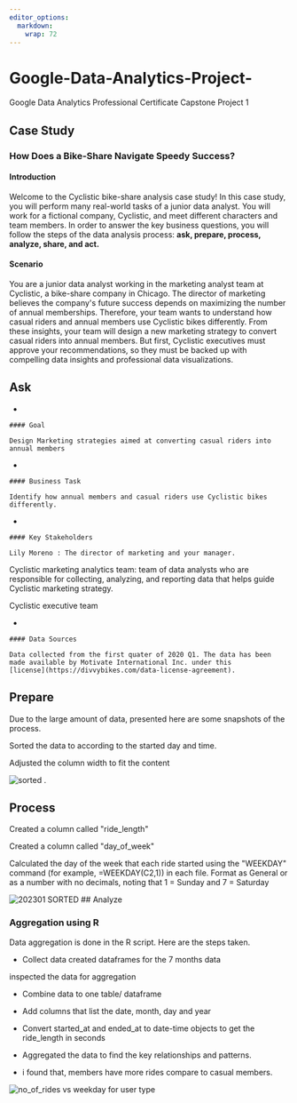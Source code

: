 ```yaml
---
editor_options: 
  markdown: 
    wrap: 72
---
```


# Google-Data-Analytics-Project-

Google Data Analytics Professional Certificate Capstone Project 1

## Case Study

### How Does a Bike-Share Navigate Speedy Success?

#### Introduction

Welcome to the Cyclistic bike-share analysis case study! In this case
study, you will perform many real-world tasks of a junior data analyst.
You will work for a fictional company, Cyclistic, and meet different
characters and team members. In order to answer the key business
questions, you will follow the steps of the data analysis process:
**ask, prepare, process, analyze, share, and act.**

#### Scenario

You are a junior data analyst working in the marketing analyst team at
Cyclistic, a bike-share company in Chicago. The director of marketing
believes the company's future success depends on maximizing the number
of annual memberships. Therefore, your team wants to understand how
casual riders and annual members use Cyclistic bikes differently. From
these insights, your team will design a new marketing strategy to
convert casual riders into annual members. But first, Cyclistic
executives must approve your recommendations, so they must be backed up
with compelling data insights and professional data visualizations.

## Ask

-   

    #### Goal

    Design Marketing strategies aimed at converting casual riders into
    annual members

-   

    #### Business Task

    Identify how annual members and casual riders use Cyclistic bikes
    differently.

-   

    #### Key Stakeholders

    Lily Moreno : The director of marketing and your manager.

Cyclistic marketing analytics team: team of data analysts who are
responsible for collecting, analyzing, and reporting data that helps
guide Cyclistic marketing strategy.

Cyclistic executive team

-   

    #### Data Sources

    Data collected from the first quater of 2020 Q1. The data has been
    made available by Motivate International Inc. under this
    [license](https://divvybikes.com/data-license-agreement).

## Prepare

Due to the large amount of data, presented here are some snapshots of
the process.

Sorted the data to according to the started day and time.

Adjusted the column width to fit the content

![sorted](https://github.com/am-eric/Google-Data-Analytics-Project-/assets/64156869/9e98fd80-9f13-4e1a-93c2-ed93f6f17832)
.

## Process

Created a column called "ride_length"

Created a column called "day_of_week"

Calculated the day of the week that each ride started using the
"WEEKDAY" command (for example, =WEEKDAY(C2,1)) in each file. Format as
General or as a number with no decimals, noting that 1 = Sunday and 7 =
Saturday

![202301
SORTED](https://github.com/am-eric/Google-Data-Analytics-Project-/assets/64156869/ea2250e2-d4d8-48ab-a09b-4298a58ac0a8)
\## Analyze

### Aggregation using R

Data aggregation is done in the R script. Here are the steps taken.

-   Collect data created dataframes for the 7 months data

inspected the data for aggregation

-   Combine data to one table/ dataframe

-   Add columns that list the date, month, day and year

-   Convert started_at and ended_at to date-time objects to get the
    ride_length in seconds

-   Aggregated the data to find the key relationships and patterns.

-   i found that, members have more rides compare to casual members.

![no_of_rides vs weekday for user
type](Rplot%20no_of_rides%20vs%20weekday%20for%20user%20type.png)

